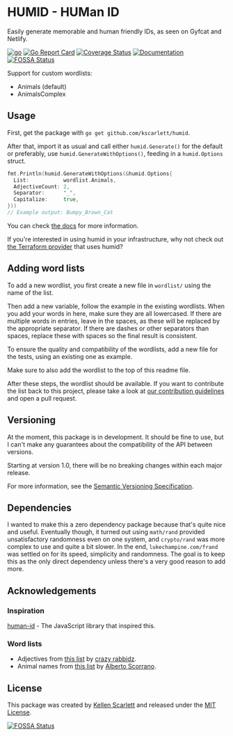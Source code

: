 # HUMID - HUMan ID

Easily generate memorable and human friendly IDs, as seen on Gyfcat and Netlify.

[![go](https://github.com/kscarlett/humid/actions/workflows/go.yml/badge.svg?branch=main)](https://github.com/kscarlett/humid/actions/workflows/go.yml)
[![Go Report Card](https://goreportcard.com/badge/github.com/kscarlett/humid)](https://goreportcard.com/report/github.com/kscarlett/humid)
[![Coverage Status](https://coveralls.io/repos/github/kscarlett/humid/badge.svg?branch=main)](https://coveralls.io/github/kscarlett/humid?branch=main)
[![Documentation](https://godoc.org/github.com/kscarlett/humid?status.svg)](https://godoc.org/github.com/kscarlett/humid)
[![FOSSA Status](https://app.fossa.com/api/projects/git%2Bgithub.com%2Fkscarlett%2Fhumid.svg?type=shield)](https://app.fossa.com/projects/git%2Bgithub.com%2Fkscarlett%2Fhumid?ref=badge_shield)

Support for custom wordlists:

- Animals (default)
- AnimalsComplex

## Usage

First, get the package with `go get github.com/kscarlett/humid`.

After that, import it as usual and call either `humid.Generate()` for the default or preferably, use `humid.GenerateWithOptions()`, feeding in a `humid.Options` struct.

```go
fmt.Println(humid.GenerateWithOptions(&humid.Options{
  List:           wordlist.Animals,
  AdjectiveCount: 2,
  Separator:      "_",
  Capitalize:     true,
}))
// Example output: Bumpy_Brown_Cat
```

You can check [the docs](https://godoc.org/github.com/kscarlett/humid) for more information.

If you're interested in using humid in your infrastructure, why not check out [the Terraform provider](https://github.com/kscarlett/terraform-provider-humid) that uses humid?

## Adding word lists

To add a new wordlist, you first create a new file in `wordlist/` using the name of the list.

Then add a new variable, follow the example in the existing wordlists. When you add your words in here, make sure they are all lowercased. If there are multiple words in entries, leave in the spaces, as these will be replaced by the appropriate separator. If there are dashes or other separators than spaces, replace these with spaces so the final result is consistent.

To ensure the quality and compatibility of the wordlists, add a new file for the tests, using an existing one as example.

Make sure to also add the wordlist to the top of this readme file.

After these steps, the wordlist should be available. If you want to contribute the list back to this project, please take a look at [our contribution guidelines](.github/CONTRIBUTING.md) and open a pull request.

## Versioning

At the moment, this package is in development. It should be fine to use, but I can't make any guarantees about the compatibility of the API between versions.

Starting at version 1.0, there will be no breaking changes within each major release.

For more information, see the [Semantic Versioning Specification](https://semver.org/).

## Dependencies

I wanted to make this a zero dependency package because that's quite nice and useful. Eventually though, it turned out using `math/rand` provided unsatisfactory randomness even on one system, and `crypto/rand` was more complex to use and quite a bit slower. In the end, `lukechampine.com/frand` was settled on for its speed, simplicity and randomness. The goal is to keep this as the only direct dependency unless there's a very good reason to add more.

## Acknowledgements

### Inspiration

[human-id](https://github.com/RienNeVaPlus/human-id) - The JavaScript library that inspired this.

### Word lists

- Adjectives from [this list](https://gist.github.com/hugsy/8910dc78d208e40de42deb29e62df913) by [crazy rabbidz](https://github.com/hugsy).
- Animal names from [this list](https://github.com/skjorrface/animals.txt) by [Alberto Scorrano](https://github.com/skjorrface).

## License

This package was created by [Kellen Scarlett](https://github.com/kscarlett) and released under the [MIT License](LICENSE).


[![FOSSA Status](https://app.fossa.com/api/projects/git%2Bgithub.com%2Fkscarlett%2Fhumid.svg?type=large)](https://app.fossa.com/projects/git%2Bgithub.com%2Fkscarlett%2Fhumid?ref=badge_large)